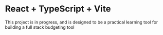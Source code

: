 # React + TypeScript + Vite
This project is in progress, and is designed to be a practical learning tool for building a full stack budgeting tool
